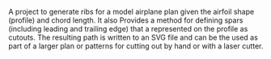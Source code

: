 A project to generate ribs for a model airplane plan given the airfoil shape (profile) and chord length. It also
Provides a method for defining spars (including leading and trailing edge) that a represented on the profile as
cutouts. The resulting path is written to an SVG file and can be the used as part of a larger plan or patterns
for cutting out by hand or with a laser cutter.
